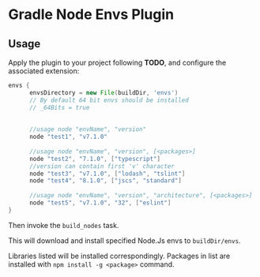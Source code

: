 Gradle Node Envs Plugin
========================


Usage
-----
                                                
Apply the plugin to your project following
**TODO**,
and configure the associated extension:

```gradle
envs {
      envsDirectory = new File(buildDir, 'envs')
      // By default 64 bit envs should be installed
      // _64Bits = true
  
  
      //usage node "envName", "version"
      node "test1", "v7.1.0"
  
      //usage node "envName", "version", [<packages>]
      node "test2", "7.1.0", ["typescript"]
      //version can contain first 'v' character
      node "test3", "v7.1.0", ["lodash", "tslint"]
      node "test4", "8.1.0", ["jscs", "standard"]
      
      //usage node "envName", "version", "architecture", [<packages>]
      node "test5", "v7.1.0", "32", ["eslint"]
}
```

Then invoke the `build_nodes` task. 

This will download and install specified Node.Js envs to `buildDir/envs`.

Libraries listed will be installed correspondingly. Packages in list are installed with `npm install -g <package>` command.

